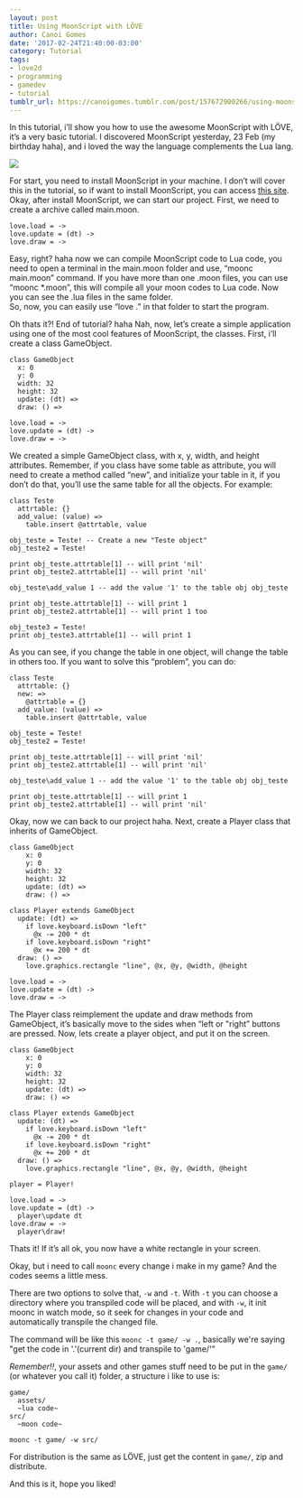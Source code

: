 ```yaml
---
layout: post
title: Using MoonScript with LÖVE
author: Canoi Gomes
date: '2017-02-24T21:40:00-03:00'
category: Tutorial
tags:
- love2d
- programming
- gamedev
- tutorial
tumblr_url: https://canoigomes.tumblr.com/post/157672900266/using-moonscript-with-l%C3%B6ve
---
```

In this tutorial, i’ll show you how to use the awesome MoonScript with LÖVE, it’s a very basic tutorial. I discovered MoonScript yesterday, 23 Feb (my birthday haha), and i loved the way the language complements the Lua lang.

![](https://66.media.tumblr.com/f5789927c4a8814d39578c8281a9fa75/tumblr_inline_olwmxwYwpj1uuq5lf_540.png)<!-- more -->

For start, you need to install MoonScript in your machine. I don’t will cover this in the tutorial, so if want to install MoonScript, you can access [this site](https://moonscript.org/#installation).  
 Okay, after install MoonScript, we can start our project. First, we need to create a archive called main.moon.

```moonscript
love.load = ->
love.update = (dt) ->
love.draw = ->
```
Easy, right? haha now we can compile MoonScript code to Lua code, you need to open a terminal in the main.moon folder and use, “moonc main.moon” command. If you have more than one .moon files, you can use “moonc \*.moon”, this will compile all your moon codes to Lua code. Now you can see the .lua files in the same folder.   
 So, now, you can easily use “love .” in that folder to start the program.

Oh thats it?! End of tutorial? haha Nah, now, let’s create a simple application using one of the most cool features of MoonScript, the classes. First, i’ll create a class GameObject.


```moonscript
class GameObject
  x: 0
  y: 0
  width: 32
  height: 32
  update: (dt) =>
  draw: () =>
        
love.load = ->
love.update = (dt) ->
love.draw = ->
```

We created a simple GameObject class, with x, y, width, and height attributes. Remember, if you class have some table as attribute, you will need to create a method called “new”, and initialize your table in it, if you don’t do that, you’ll use the same table for all the objects. For example:

```moonscript
class Teste
  attrtable: {}
  add_value: (value) =>
    table.insert @attrtable, value
    
obj_teste = Teste! -- Create a new "Teste object"
obj_teste2 = Teste!
  
print obj_teste.attrtable[1] -- will print 'nil'
print obj_teste2.attrtable[1] -- will print 'nil'

obj_teste\add_value 1 -- add the value '1' to the table obj obj_teste

print obj_teste.attrtable[1] -- will print 1
print obj_teste2.attrtable[1] -- will print 1 too

obj_teste3 = Teste!
print obj_teste3.attrtable[1] -- will print 1
```

As you can see, if you change the table in one object, will change the table in others too. If you want to solve this “problem”, you can do:

```moonscript
class Teste
  attrtable: {}
  new: =>
    @attrtable = {}
  add_value: (value) =>
    table.insert @attrtable, value
    
obj_teste = Teste!
obj_teste2 = Teste!
  
print obj_teste.attrtable[1] -- will print 'nil'
print obj_teste2.attrtable[1] -- will print 'nil'

obj_teste\add_value 1 -- add the value '1' to the table obj obj_teste

print obj_teste.attrtable[1] -- will print 1
print obj_teste2.attrtable[1] -- will print 'nil'
```

Okay, now we can back to our project haha. Next, create a Player class that inherits of GameObject.

```moonscript
class GameObject
    x: 0
    y: 0
    width: 32
    height: 32
    update: (dt) =>
    draw: () =>
    
class Player extends GameObject
  update: (dt) =>
    if love.keyboard.isDown "left"
      @x -= 200 * dt
    if love.keyboard.isDown "right"
      @x += 200 * dt
  draw: () =>
    love.graphics.rectangle "line", @x, @y, @width, @height

love.load = ->
love.update = (dt) ->
love.draw = ->
```

The Player class reimplement the update and draw methods from GameObject, it’s basically move to the sides when “left or "right” buttons are pressed. Now, lets create a player object, and put it on the screen.

```moonscript
class GameObject
    x: 0
    y: 0
    width: 32
    height: 32
    update: (dt) =>
    draw: () =>

class Player extends GameObject
  update: (dt) =>
    if love.keyboard.isDown "left"
      @x -= 200 * dt
    if love.keyboard.isDown "right"
      @x += 200 * dt
  draw: () =>
    love.graphics.rectangle "line", @x, @y, @width, @height

player = Player!

love.load = ->
love.update = (dt) ->
  player\update dt
love.draw = ->
  player\draw!
```

Thats it! If it’s all ok, you now have a white rectangle in your screen.

Okay, but i need to call `moonc` every change i make in my game? And the codes seems a little mess.

There are two options to solve that, `-w` and `-t`. With `-t` you can choose a directory where you transpiled code will be placed, and with `-w`, it init moonc in watch mode, so it seek for changes in your code and automatically transpile the changed file.

The command will be like this `moonc -t game/ -w .`, basically we're saying "get the code in '.'(current dir) and transpile to 'game/'"

*Remember!!*, your assets and other games stuff need to be put in the `game/` (or whatever you call it) folder, a structure i like to use is:

```
game/
  assets/
  ~lua code~
src/
  ~moon code~
```

`moonc -t game/ -w src/`

For distribution is the same as LÖVE, just get the content in `game/`, zip and distribute.

And this is it, hope you liked!
